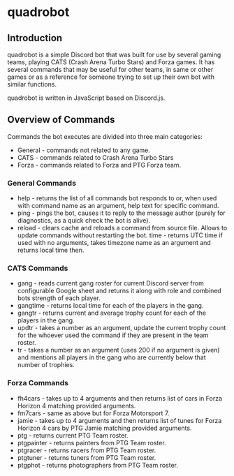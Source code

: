 # quadrobot

## Introduction

quadrobot is a simple Discord bot that was built for use by several gaming teams, playing CATS (Crash Arena Turbo Stars) and Forza games. It has several commands that may be useful for other teams, in same or other games or as a reference for someone trying to set up their own bot with similar functions.

quadrobot is written in JavaScript based on Discord.js.

## Overview of Commands

Commands the bot executes are divided into three main categories:
- General - commands not related to any game.
- CATS - commands related to Crash Arena Turbo Stars
- Forza - commands related to Forza and PTG Forza team.

### General Commands

- help - returns the list of all commands bot responds to or, when used with command name as an argument, help text for specific command.
- ping - pings the bot, causes it to reply to the message author (purely for diagnostics, as a quick check the bot is alive).
- reload - clears cache and reloads a command from source file. Allows to update commands without restarting the bot.
time - returns UTC time if used with no arguments, takes timezone name as an argument and returns local time then.

### CATS Commands

- gang - reads current gang roster for current Discord server from configurable Google sheet and returns it along with role and combined bots strength of each player.
- gangtime - returns local time for each of the players in the gang.
- gangtr - returns current and average trophy count for each of the players in the gang.
- updtr - takes a number as an argument, update the current trophy count for the whoever used the command if they are present in the team roster.
- tr - takes a number as an argument (uses 200 if no argument is given) and mentions all players in the gang who are currently below that number of trophies.

### Forza Commands

- fh4cars - takes up to 4 arguments and then returns list of cars in Forza Horizon 4 matching provided arguments.
- fm7cars - same as above but for Forza Motorsport 7.
- jamie - takes up to 4 arguments and then returns list of tunes for Forza Horizon 4 cars by PTG Jamie matching provided arguments.
- ptg - returns current PTG Team roster.
- ptgpainter - returns painters from PTG Team roster.
- ptgracer - returns racers from PTG Team roster.
- ptgtuner - returns tuners from PTG Team roster.
- ptgphot - returns photographers from PTG Team roster.


